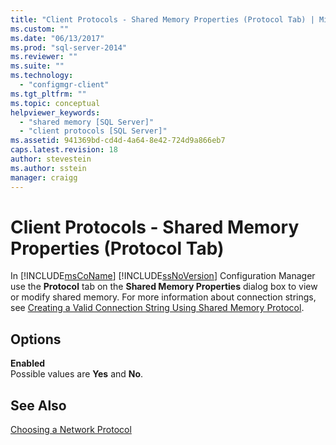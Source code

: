 ```yaml
---
title: "Client Protocols - Shared Memory Properties (Protocol Tab) | Microsoft Docs"
ms.custom: ""
ms.date: "06/13/2017"
ms.prod: "sql-server-2014"
ms.reviewer: ""
ms.suite: ""
ms.technology: 
  - "configmgr-client"
ms.tgt_pltfrm: ""
ms.topic: conceptual
helpviewer_keywords: 
  - "shared memory [SQL Server]"
  - "client protocols [SQL Server]"
ms.assetid: 941369bd-cd4d-4a64-8e42-724d9a866eb7
caps.latest.revision: 18
author: stevestein
ms.author: sstein
manager: craigg
---
```

# Client Protocols - Shared Memory Properties (Protocol Tab)
  In [!INCLUDE[msCoName](../../includes/msconame-md.md)] [!INCLUDE[ssNoVersion](../../includes/ssnoversion-md.md)] Configuration Manager use the **Protocol** tab on the **Shared Memory Properties** dialog box to view or modify shared memory. For more information about connection strings, see [Creating a Valid Connection String Using Shared Memory Protocol](../../../2014/tools/configuration-manager/creating-a-valid-connection-string-using-shared-memory-protocol.md).  
  
## Options  
 **Enabled**  
 Possible values are **Yes** and **No**.  
  
## See Also  
 [Choosing a Network Protocol](../../../2014/tools/configuration-manager/choosing-a-network-protocol.md)  
  
  
